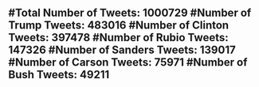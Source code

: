 #Total Number of Tweets: 1000729 
#Number of Trump Tweets: 483016
#Number of Clinton Tweets: 397478
#Number of Rubio Tweets: 147326
#Number of Sanders Tweets: 139017
#Number of Carson Tweets: 75971
#Number of Bush Tweets: 49211
---
